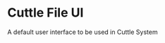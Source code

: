 [//]: <> ({% raw %})

# Cuttle File UI
A default user interface to be used in Cuttle System

[//]: <> ({% endraw %})
